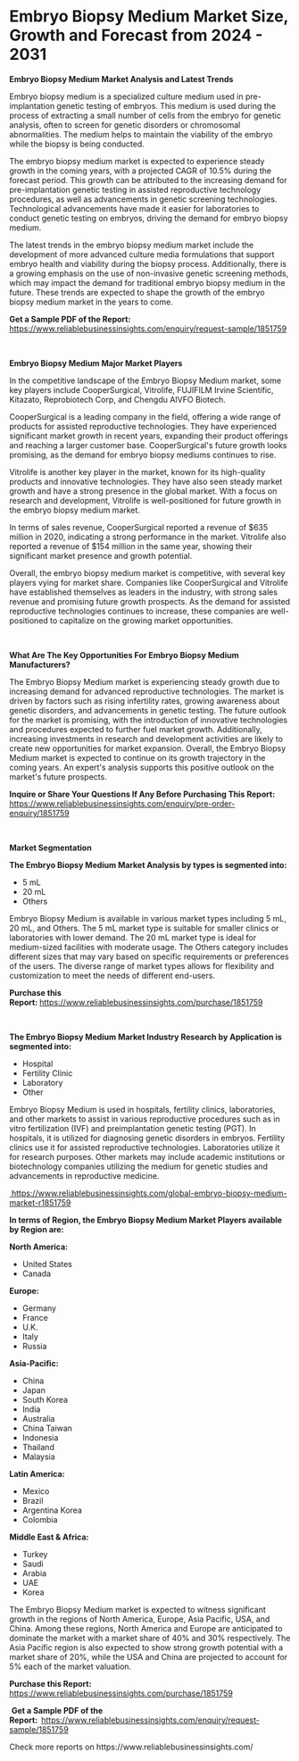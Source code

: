 <p><h1>Embryo Biopsy Medium Market Size, Growth and Forecast from 2024 - 2031</h1></p><p><strong>Embryo Biopsy Medium Market Analysis and Latest Trends</strong></p>
<p><p>Embryo biopsy medium is a specialized culture medium used in pre-implantation genetic testing of embryos. This medium is used during the process of extracting a small number of cells from the embryo for genetic analysis, often to screen for genetic disorders or chromosomal abnormalities. The medium helps to maintain the viability of the embryo while the biopsy is being conducted.</p><p>The embryo biopsy medium market is expected to experience steady growth in the coming years, with a projected CAGR of 10.5% during the forecast period. This growth can be attributed to the increasing demand for pre-implantation genetic testing in assisted reproductive technology procedures, as well as advancements in genetic screening technologies. Technological advancements have made it easier for laboratories to conduct genetic testing on embryos, driving the demand for embryo biopsy medium.</p><p>The latest trends in the embryo biopsy medium market include the development of more advanced culture media formulations that support embryo health and viability during the biopsy process. Additionally, there is a growing emphasis on the use of non-invasive genetic screening methods, which may impact the demand for traditional embryo biopsy medium in the future. These trends are expected to shape the growth of the embryo biopsy medium market in the years to come.</p></p>
<p><strong>Get a Sample PDF of the Report:&nbsp;</strong> <a href="https://www.reliablebusinessinsights.com/enquiry/request-sample/1851759">https://www.reliablebusinessinsights.com/enquiry/request-sample/1851759</a></p>
<p>&nbsp;</p>
<p><strong>Embryo Biopsy Medium Major Market Players</strong></p>
<p><p>In the competitive landscape of the Embryo Biopsy Medium market, some key players include CooperSurgical, Vitrolife, FUJIFILM Irvine Scientific, Kitazato, Reprobiotech Corp, and Chengdu AIVFO Biotech. </p><p>CooperSurgical is a leading company in the field, offering a wide range of products for assisted reproductive technologies. They have experienced significant market growth in recent years, expanding their product offerings and reaching a larger customer base. CooperSurgical's future growth looks promising, as the demand for embryo biopsy mediums continues to rise.</p><p>Vitrolife is another key player in the market, known for its high-quality products and innovative technologies. They have also seen steady market growth and have a strong presence in the global market. With a focus on research and development, Vitrolife is well-positioned for future growth in the embryo biopsy medium market.</p><p>In terms of sales revenue, CooperSurgical reported a revenue of $635 million in 2020, indicating a strong performance in the market. Vitrolife also reported a revenue of $154 million in the same year, showing their significant market presence and growth potential.</p><p>Overall, the embryo biopsy medium market is competitive, with several key players vying for market share. Companies like CooperSurgical and Vitrolife have established themselves as leaders in the industry, with strong sales revenue and promising future growth prospects. As the demand for assisted reproductive technologies continues to increase, these companies are well-positioned to capitalize on the growing market opportunities.</p></p>
<p>&nbsp;</p>
<p><strong>What Are The Key Opportunities For Embryo Biopsy Medium Manufacturers?</strong></p>
<p><p>The Embryo Biopsy Medium market is experiencing steady growth due to increasing demand for advanced reproductive technologies. The market is driven by factors such as rising infertility rates, growing awareness about genetic disorders, and advancements in genetic testing. The future outlook for the market is promising, with the introduction of innovative technologies and procedures expected to further fuel market growth. Additionally, increasing investments in research and development activities are likely to create new opportunities for market expansion. Overall, the Embryo Biopsy Medium market is expected to continue on its growth trajectory in the coming years.  An expert's analysis supports this positive outlook on the market's future prospects.</p></p>
<p><strong>Inquire or Share Your Questions If Any Before Purchasing This Report:</strong> <a href="https://www.reliablebusinessinsights.com/enquiry/pre-order-enquiry/1851759">https://www.reliablebusinessinsights.com/enquiry/pre-order-enquiry/1851759</a></p>
<p>&nbsp;</p>
<p><strong>Market Segmentation</strong></p>
<p><strong>The Embryo Biopsy Medium Market Analysis by types is segmented into:</strong></p>
<p><ul><li>5 mL</li><li>20 mL</li><li>Others</li></ul></p>
<p><p>Embryo Biopsy Medium is available in various market types including 5 mL, 20 mL, and Others. The 5 mL market type is suitable for smaller clinics or laboratories with lower demand. The 20 mL market type is ideal for medium-sized facilities with moderate usage. The Others category includes different sizes that may vary based on specific requirements or preferences of the users. The diverse range of market types allows for flexibility and customization to meet the needs of different end-users.</p></p>
<p><strong>Purchase this Report:&nbsp;</strong><a href="https://www.reliablebusinessinsights.com/purchase/1851759">https://www.reliablebusinessinsights.com/purchase/1851759</a></p>
<p>&nbsp;</p>
<p><strong>The Embryo Biopsy Medium Market Industry Research by Application is segmented into:</strong></p>
<p><ul><li>Hospital</li><li>Fertility Clinic</li><li>Laboratory</li><li>Other</li></ul></p>
<p><p>Embryo Biopsy Medium is used in hospitals, fertility clinics, laboratories, and other markets to assist in various reproductive procedures such as in vitro fertilization (IVF) and preimplantation genetic testing (PGT). In hospitals, it is utilized for diagnosing genetic disorders in embryos. Fertility clinics use it for assisted reproductive technologies. Laboratories utilize it for research purposes. Other markets may include academic institutions or biotechnology companies utilizing the medium for genetic studies and advancements in reproductive medicine.</p></p>
<p><a href="https://www.reliablebusinessinsights.com/global-embryo-biopsy-medium-market-r1851759">&nbsp;https://www.reliablebusinessinsights.com/global-embryo-biopsy-medium-market-r1851759</a></p>
<p><strong>In terms of Region, the Embryo Biopsy Medium Market Players available by Region are:</strong></p>
<p>
    <p> <strong> North America: </strong>
        <ul>
            <li>United States</li>
            <li>Canada</li>
        </ul>
        </p> 
    <p> <strong> Europe: </strong>
        <ul>
            <li>Germany</li>
            <li>France</li>
            <li>U.K.</li>
            <li>Italy</li>
            <li>Russia</li>
        </ul>
        </p> 
    <p> <strong> Asia-Pacific: </strong>
        <ul>
            <li>China</li>
            <li>Japan</li>
            <li>South Korea</li>
            <li>India</li>
            <li>Australia</li>
            <li>China Taiwan</li>
            <li>Indonesia</li>
            <li>Thailand</li>
            <li>Malaysia</li>
        </ul>
        </p> 
    <p> <strong> Latin America: </strong>
        <ul>
            <li>Mexico</li>
            <li>Brazil</li>
            <li>Argentina Korea</li>
            <li>Colombia</li>
        </ul>
        </p> 
    <p> <strong> Middle East & Africa: </strong>
        <ul>
            <li>Turkey</li>
            <li>Saudi</li>
            <li>Arabia</li>
            <li>UAE</li>
            <li>Korea</li>
        </ul>
    </p>
    </p>
<p><p>The Embryo Biopsy Medium market is expected to witness significant growth in the regions of North America, Europe, Asia Pacific, USA, and China. Among these regions, North America and Europe are anticipated to dominate the market with a market share of 40% and 30% respectively. The Asia Pacific region is also expected to show strong growth potential with a market share of 20%, while the USA and China are projected to account for 5% each of the market valuation.</p></p>
<p><strong>Purchase this Report: </strong><a href="https://www.reliablebusinessinsights.com/purchase/1851759">https://www.reliablebusinessinsights.com/purchase/1851759</a></p>
<p>&nbsp;<strong>Get a Sample PDF of the Report:&nbsp;&nbsp;</strong><a href="https://www.reliablebusinessinsights.com/enquiry/request-sample/1851759">https://www.reliablebusinessinsights.com/enquiry/request-sample/1851759</a></p>
<p><strong></strong></p>
<p>Check more reports on https://www.reliablebusinessinsights.com/</p>